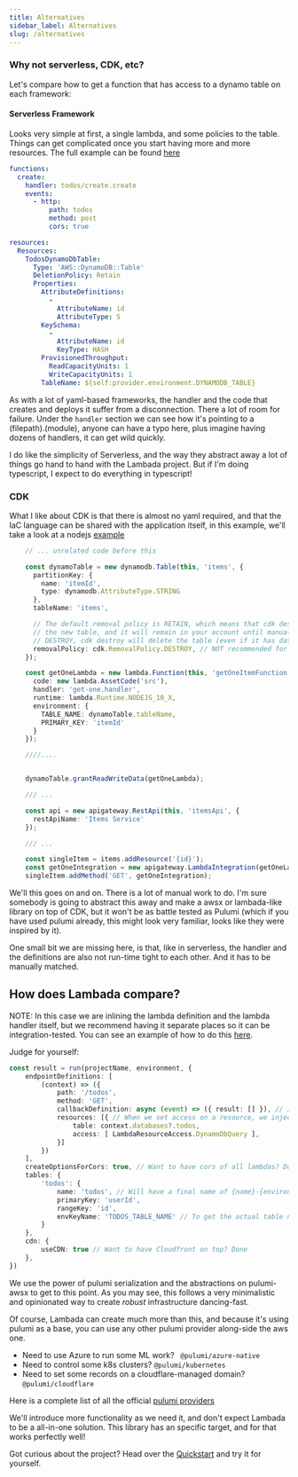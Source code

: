 ```yaml
---
title: Alternatives
sidebar_label: Alternatives
slug: /alternatives
---
```



### Why not serverless, CDK, etc?


Let's compare how to get a function that has access to a dynamo table on each framework:

#### Serverless Framework
Looks very simple at first, a single lambda, and some policies to the table. Things can get complicated once you start having more and more resources.
The full example can be found [here](https://github.com/serverless/examples/blob/master/aws-node-typescript-rest-api-with-dynamodb/serverless.yml)
```yaml
functions:
  create:
    handler: todos/create.create
    events:
      - http:
          path: todos
          method: post
          cors: true

resources:
  Resources:
    TodosDynamoDbTable:
      Type: 'AWS::DynamoDB::Table'
      DeletionPolicy: Retain
      Properties:
        AttributeDefinitions:
          -
            AttributeName: id
            AttributeType: S
        KeySchema:
          -
            AttributeName: id
            KeyType: HASH
        ProvisionedThroughput:
          ReadCapacityUnits: 1
          WriteCapacityUnits: 1
        TableName: ${self:provider.environment.DYNAMODB_TABLE}
```

As with a lot of yaml-based frameworks, the handler and the code that creates and deploys it suffer from a disconnection. There a lot of room for failure. 
Under the `handler` section we can see how it's pointing to a (filepath).(module), anyone can have a typo here, plus imagine having dozens of handlers, it can get wild quickly.

I do like the simplicity of Serverless, and the way they abstract away a lot of things go hand to hand with the Lambada project. But if I'm doing typescript, I expect to do everything in typescript!



### CDK
What I like about CDK is that there is almost no yaml required, and that the IaC language can be shared with the application itself, in this example, we'll take a look at a nodejs [example](https://github.com/aws-samples/aws-cdk-examples/blob/master/typescript/api-cors-lambda-crud-dynamodb/index.ts)

``` typescript
    // ... unrelated code before this

    const dynamoTable = new dynamodb.Table(this, 'items', {
      partitionKey: {
        name: 'itemId',
        type: dynamodb.AttributeType.STRING
      },
      tableName: 'items',

      // The default removal policy is RETAIN, which means that cdk destroy will not attempt to delete
      // the new table, and it will remain in your account until manually deleted. By setting the policy to 
      // DESTROY, cdk destroy will delete the table (even if it has data in it)
      removalPolicy: cdk.RemovalPolicy.DESTROY, // NOT recommended for production code
    });

    const getOneLambda = new lambda.Function(this, 'getOneItemFunction', {
      code: new lambda.AssetCode('src'),
      handler: 'get-one.handler',
      runtime: lambda.Runtime.NODEJS_10_X,
      environment: {
        TABLE_NAME: dynamoTable.tableName,
        PRIMARY_KEY: 'itemId'
      }
    });

    ////....


    dynamoTable.grantReadWriteData(getOneLambda);

    /// ...

    const api = new apigateway.RestApi(this, 'itemsApi', {
      restApiName: 'Items Service'
    });

    /// ...

    const singleItem = items.addResource('{id}');
    const getOneIntegration = new apigateway.LambdaIntegration(getOneLambda);
    singleItem.addMethod('GET', getOneIntegration);

```


We'll this goes on and on. There is a lot of manual work to do. I'm sure somebody is going to abstract this away and make a awsx or lambada-like library on top of CDK, but it won't be as battle tested as Pulumi (which if you have used pulumi already, this might look very familiar, looks like they were inspired by it).

One small bit we are missing here, is that, like in serverless, the handler and the definitions are also not run-time tight to each other. And it has to be manually matched.




## How does Lambada compare?
NOTE: In this case we are inlining the lambda definition and the lambda handler itself, but we recommend having it separate places so it can be integration-tested. You can see an example of how to do this [here](https://github.com/lambada-project/lambada/tree/main/example/src/api/todos).

Judge for yourself:
```typescript
const result = run(projectName, environment, {
    endpointDefinitions: [
        (context) => ({
            path: '/todos',
            method: 'GET',
            callbackDefinition: async (event) => ({ result: [] }), // Just a callback
            resources: [{ // When we set access on a resource, we inject the env var with the final name
                table: context.databases?.todos,
                access: [ LambdaResourceAccess.DynamoDbQuery ],
            }]
        })
    ],
    createOptionsForCors: true, // Want to have cors of all lambdas? Done
    tables: {
        'todos': {
            name: 'todos', // Will have a final name of {name}-{environment}
            primaryKey: 'userId',
            rangeKey: 'id',
            envKeyName: 'TODOS_TABLE_NAME' // To get the actual table name on runtime
        }
    },
    cdn: {
        useCDN: true // Want to have Cloudfront on top? Done
    },
})

```

We use the power of pulumi serialization and the abstractions on pulumi-awsx to get to this point. 
As you may see, this follows a very minimalistic and opinionated way to create *robust* infrastructure dancing-fast.

Of course, Lambada can create much more than this, and because it's using pulumi as a base, you can use any other pulumi provider along-side the aws one. 

- Need to use Azure to run some ML work? ` @pulumi/azure-native`
- Need to control some k8s clusters? `@pulumi/kubernetes`
- Need to set some records on a cloudflare-managed domain? `@pulumi/cloudflare`

Here is a complete list of all the official [pulumi providers](https://www.pulumi.com/docs/intro/cloud-providers)

We'll introduce more functionality as we need it, and don't expect Lambada to be a all-in-one solution. This library has an specific target, and for that works perfectly well!

Got curious about the project? Head over the [Quickstart](/quickstart) and try it for yourself.